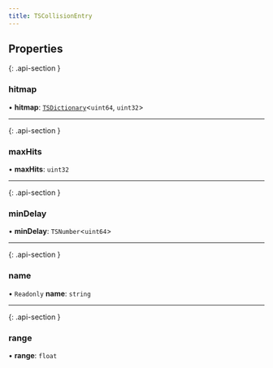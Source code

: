 ```yaml
---
title: TSCollisionEntry
---
```



## Properties

{: .api-section }
### hitmap

• **hitmap**: [`TSDictionary`](TSDictionary)<`uint64`, `uint32`\>

___

{: .api-section }
### maxHits

• **maxHits**: `uint32`

___

{: .api-section }
### minDelay

• **minDelay**: `TSNumber`<`uint64`\>

___

{: .api-section }
### name

• `Readonly` **name**: `string`

___

{: .api-section }
### range

• **range**: `float`

